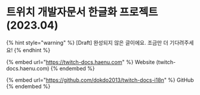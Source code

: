 # 트위치 개발자문서 한글화 프로젝트 (2023.04)

{% hint style="warning" %}
\[Draft] 완성되지 않은 글이에요. 조금만 더 기다려주세요!
{% endhint %}



{% embed url="https://twitch-docs.haenu.com" %}
Website (twitch-docs.haenu.com)
{% endembed %}

{% embed url="https://github.com/dokdo2013/twitch-docs-i18n" %}
GitHub
{% endembed %}

